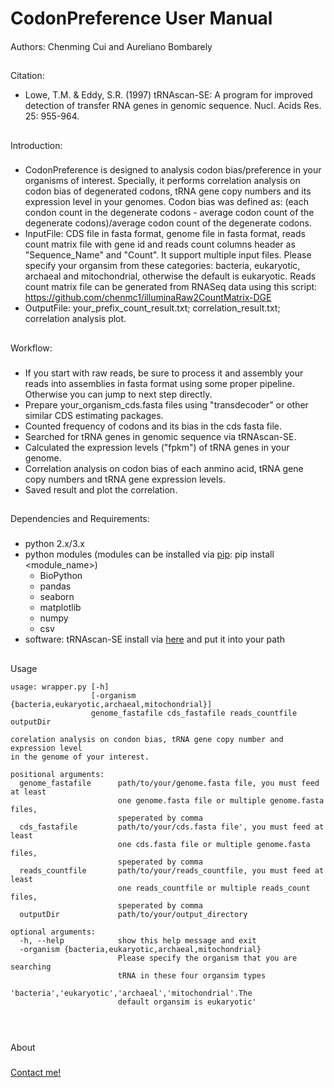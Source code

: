# CodonPreference User Manual 
####
Authors: Chenming Cui and Aureliano Bombarely
##
##
Citation: 
- Lowe, T.M. & Eddy, S.R. (1997) tRNAscan-SE: A program for improved detection of transfer RNA genes in genomic sequence. Nucl. Acids Res. 25: 955-964.
## 
Introduction:
###
- CodonPreference is designed to analysis codon bias/preference in your organisms of interest. Specially, it performs correlation
  analysis on codon bias of degenerated codons, tRNA gene copy numbers and its expression level in your genomes.
  Codon bias was defined as: (each condon count in the degenerate codons - average codon count of the degenerate codons)/average codon count of the degenerate codons.
- InputFile: CDS file in fasta format, genome file in fasta format, reads count matrix file with gene id and reads count columns header as "Sequence_Name" and "Count". It support multiple input files.
  Please specify your organsim from these categories: bacteria, eukaryotic, archaeal and mitochondrial, otherwise the default is eukaryotic.
  Reads count matrix file can be generated from RNASeq data using this script: https://github.com/chenmc1/illuminaRaw2CountMatrix-DGE
- OutputFile: your_prefix_count_result.txt; correlation_result.txt; correlation analysis plot.

##
Workflow:
###
- If you start with raw reads, be sure to process it and assembly your reads into assemblies in fasta format using 
  some proper pipeline. Otherwise you can jump to next step directly.   
- Prepare your_organism_cds.fasta files using "transdecoder" or other similar CDS estimating packages.
- Counted frequency of codons and its bias in the cds fasta file.
- Searched for tRNA genes in genomic sequence via tRNAscan-SE.
- Calculated the expression levels ("fpkm") of tRNA genes in your genome.  
- Correlation analysis on codon bias of each anmino acid, tRNA gene copy numbers and tRNA gene expression levels.
- Saved result and plot the correlation.
##
Dependencies and Requirements:
###
- python 2.x/3.x
- python modules (modules can be installed via [pip](https://pip.pypa.io/en/stable/installing/): pip install <module_name>)
  * BioPython
  * pandas
  * seaborn
  * matplotlib
  * numpy
  * csv
- software: tRNAscan-SE install via [here](http://lowelab.ucsc.edu/tRNAscan-SE/) and put it into your path
##
Usage


```
usage: wrapper.py [-h]
                  [-organism {bacteria,eukaryotic,archaeal,mitochondrial}]
                  genome_fastafile cds_fastafile reads_countfile outputDir

corelation analysis on condon bias, tRNA gene copy number and expression level
in the genome of your interest.

positional arguments:
  genome_fastafile      path/to/your/genome.fasta file, you must feed at least
                        one genome.fasta file or multiple genome.fasta files,
                        speperated by comma
  cds_fastafile         path/to/your/cds.fasta file', you must feed at least
                        one cds.fasta file or multiple genome.fasta files,
                        speperated by comma
  reads_countfile       path/to/your/reads_countfile, you must feed at least
                        one reads_countfile or multiple reads_count files,
                        speperated by comma
  outputDir             path/to/your/output_directory

optional arguments:
  -h, --help            show this help message and exit
  -organism {bacteria,eukaryotic,archaeal,mitochondrial}
                        Please specify the organism that you are searching
                        tRNA in these four organsim types
                        'bacteria','eukaryotic','archaeal','mitochondrial'.The
                        default organsim is eukaryotic'



```

## 
About
###
[Contact me!](mailto:chenmc1@vt.edu)



